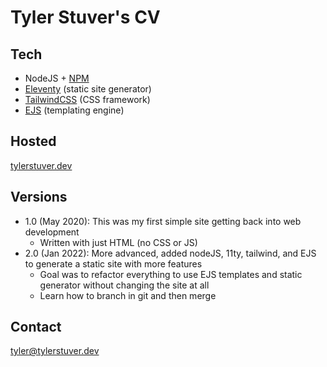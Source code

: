 # Tyler Stuver's CV

## Tech

- NodeJS + [NPM](https://www.npmjs.com/)
- [Eleventy](https://www.11ty.dev/) (static site generator)
- [TailwindCSS](https://tailwindcss.com/) (CSS framework)
- [EJS](https://ejs.co/#promo) (templating engine)

## Hosted
[tylerstuver.dev](https://www.tylerstuver.dev)

## Versions

- 1.0 (May 2020): This was my first simple site getting back into web development
    - Written with just HTML (no CSS or JS)
- 2.0 (Jan 2022): More advanced, added nodeJS, 11ty, tailwind, and EJS to generate a static site with more features
    - Goal was to refactor everything to use EJS templates and static generator without changing the site at all
    - Learn how to branch in git and then merge

## Contact
[tyler@tylerstuver.dev](mailto:tyler@tylerstuver.dev)

